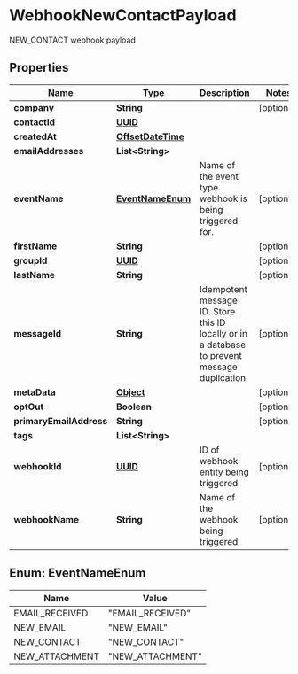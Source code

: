 

# WebhookNewContactPayload

NEW_CONTACT webhook payload
## Properties

Name | Type | Description | Notes
------------ | ------------- | ------------- | -------------
**company** | **String** |  |  [optional]
**contactId** | [**UUID**](UUID) |  | 
**createdAt** | [**OffsetDateTime**](OffsetDateTime) |  | 
**emailAddresses** | **List&lt;String&gt;** |  | 
**eventName** | [**EventNameEnum**](#EventNameEnum) | Name of the event type webhook is being triggered for. |  [optional]
**firstName** | **String** |  |  [optional]
**groupId** | [**UUID**](UUID) |  |  [optional]
**lastName** | **String** |  |  [optional]
**messageId** | **String** | Idempotent message ID. Store this ID locally or in a database to prevent message duplication. |  [optional]
**metaData** | [**Object**]() |  |  [optional]
**optOut** | **Boolean** |  |  [optional]
**primaryEmailAddress** | **String** |  |  [optional]
**tags** | **List&lt;String&gt;** |  | 
**webhookId** | [**UUID**](UUID) | ID of webhook entity being triggered |  [optional]
**webhookName** | **String** | Name of the webhook being triggered |  [optional]



## Enum: EventNameEnum

Name | Value
---- | -----
EMAIL_RECEIVED | &quot;EMAIL_RECEIVED&quot;
NEW_EMAIL | &quot;NEW_EMAIL&quot;
NEW_CONTACT | &quot;NEW_CONTACT&quot;
NEW_ATTACHMENT | &quot;NEW_ATTACHMENT&quot;



